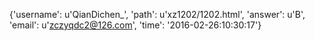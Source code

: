 {'username': u'QianDichen_', 'path': u'xz1202/1202.html', 'answer': u'B', 'email': u'zczyqdc2@126.com', 'time': '2016-02-26:10:30:17'}